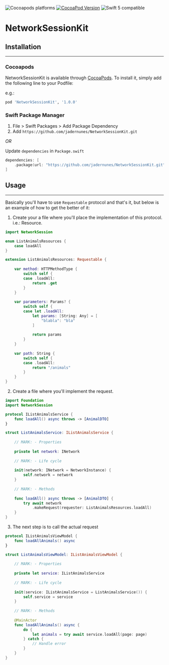 ![Cocoapods platforms](https://img.shields.io/cocoapods/p/PerformanceSuite)
[![CocoaPod Version](https://img.shields.io/cocoapods/v/KIF.svg?style=flat)](https://cocoapods.org)
<img src="https://img.shields.io/badge/swift5-compatible-green.svg?style=flat" alt="Swift 5 compatible" />

# NetworkSessionKit

## Installation
---
### Cocoapods

NetworkSessionKit is available through [CocoaPods](https://cocoapods.org). To install
it, simply add the following line to your Podfile:


e.g.:
```ruby
pod 'NetworkSessionKit', '1.0.0'
```

### Swift Package Manager

1. File > Swift Packages > Add Package Dependency
2. Add `https://github.com/jadernunes/NetworkSessionKit.git`

_OR_

Update `dependencies` in `Package.swift`
```swift
dependencies: [
    .package(url: "https://github.com/jadernunes/NetworkSessionKit.git", .upToNextMajor(from: "1.0.0"))
]
```

## Usage
---

Basically you'll have to use `Requestable` protocol and that's it, but below is an example of how to get the better of it:

1. Create your a file where you'll place the implementation of this protocol. i.e.: Resource.

```swift
import NetworkSession

enum ListAnimalsResources {
    case loadAll
}

extension ListAnimalsResources: Requestable {
    
    var method: HTTPMethodType {
        switch self {
        case .loadAll:
            return .get
        }
    }
    
    var parameters: Params? {
        switch self {
        case let .loadAll:
            let params: [String: Any] = [
                "blabla": "bla"
            ]
            
            return params
        }
    }
    
    var path: String {
        switch self {
        case .loadAll:
            return "/animals"
        }
    }
}
```

2. Create a file where you'll implement the request.
```swift
import Foundation
import NetworkSession

protocol IListAnimalsService {
    func loadAll() async throws -> [AnimalDTO]
}

struct ListAnimalsService: IListAnimalsService {
    
    // MARK: - Properties
    
    private let network: INetwork
    
    // MARK: - Life cycle
    
    init(network: INetwork = NetworkInstance) {
        self.network = network
    }
    
    // MARK: - Methods
    
    func loadAll() async throws -> [AnimalDTO] {
        try await network
            .makeRequest(requester: ListAnimalsResources.loadAll)
    }
}
```

3. The next step is to call the actual request
```swift
protocol IListAnimalsViewModel {
    func loadAllAnimals() async
}

struct ListAnimalsViewModel: IListAnimalsViewModel {
    
    // MARK: - Properties
    
    private let service: IListAnimalsService
    
    // MARK: - Life cycle
    
    init(service: IListAnimalsService = ListAnimalsService()) {
        self.service = service
    }
    
    // MARK: - Methods
    
    @MainActor
    func loadAllAnimals() async {
        do {
            let animals = try await service.loadAll(page: page)
        } catch {
            // Handle error
        }
    }
}
```
